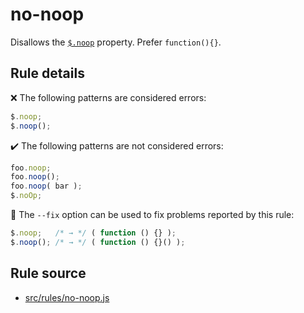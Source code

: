 # no-noop

Disallows the [`$.noop`](https://api.jquery.com/jQuery.noop/) property. Prefer `function(){}`.

## Rule details

❌ The following patterns are considered errors:
```js
$.noop;
$.noop();
```

✔️ The following patterns are not considered errors:
```js
foo.noop;
foo.noop();
foo.noop( bar );
$.noOp;
```

🔧 The `--fix` option can be used to fix problems reported by this rule:
```js
$.noop;   /* → */ ( function () {} );
$.noop(); /* → */ ( function () {}() );
```
## Rule source

* [src/rules/no-noop.js](/src/rules/no-noop.js)
